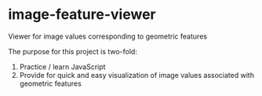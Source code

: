# image-feature-viewer
Viewer for image values corresponding to geometric features

The purpose for this project is two-fold:  
1. Practice / learn JavaScript  
2. Provide for quick and easy visualization of image values associated with geometric features
